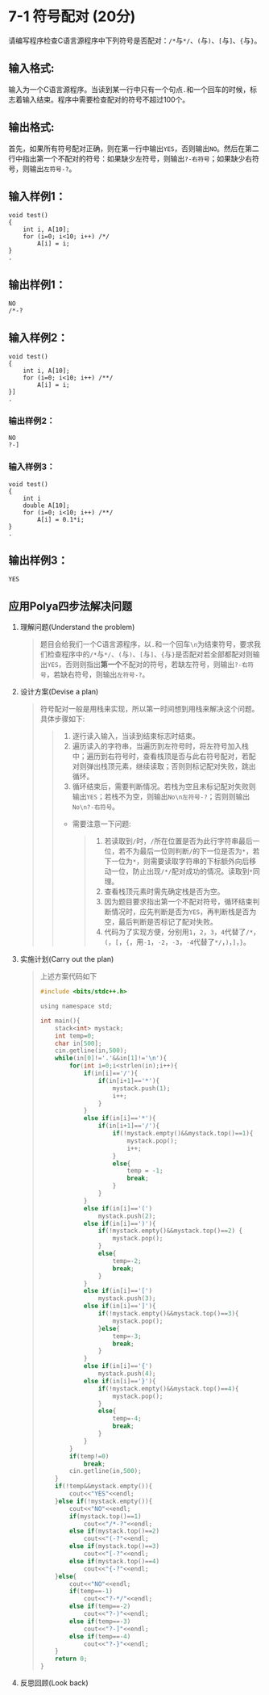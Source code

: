 # 7-1 符号配对 (20分)

请编写程序检查C语言源程序中下列符号是否配对：`/*`与`*/`、`(`与`)`、`[`与`]`、`{`与`}`。

## 输入格式:

输入为一个C语言源程序。当读到某一行中只有一个句点`.`和一个回车的时候，标志着输入结束。程序中需要检查配对的符号不超过100个。

## 输出格式:

首先，如果所有符号配对正确，则在第一行中输出`YES`，否则输出`NO`。然后在第二行中指出第一个不配对的符号：如果缺少左符号，则输出`?-右符号`；如果缺少右符号，则输出`左符号-?`。

## 输入样例1：

```in
void test()
{
    int i, A[10];
    for (i=0; i<10; i++) /*/
        A[i] = i;
}
.
```

## 输出样例1：

```out
NO
/*-?
```

## 输入样例2：

```
void test()
{
    int i, A[10];
    for (i=0; i<10; i++) /**/
        A[i] = i;
}]
.
```

### 输出样例2：

```
NO
?-]
```

### 输入样例3：

```
void test()
{
    int i
    double A[10];
    for (i=0; i<10; i++) /**/
        A[i] = 0.1*i;
}
.
```

## 输出样例3：

```
YES
```

## 应用Polya四步法解决问题

1. 理解问题(Understand the problem)

    > ​		题目会给我们一个C语言源程序，以`.`和一个回车`\n`为结束符号，要求我们检查程序中的`/*`与`*/`、`(`与`)`、`[`与`]`、`{`与`}`是否配对若全部都配对则输出`YES`，否则则指出**第一个**不配对的符号，若缺左符号，则输出`?-右符号`，若缺右符号，则输出`左符号-?`。

2. 设计方案(Devise a plan)

    > 符号配对一般是用栈来实现，所以第一时间想到用栈来解决这个问题。具体步骤如下:
    >
    > > 1. 逐行读入输入，当读到结束标志时结束。
    > > 2. 遍历读入的字符串，当遍历到左符号时，将左符号加入栈中；遍历到右符号时，查看栈顶是否与此右符号配对，若配对则弹出栈顶元素，继续读取；否则则标记配对失败，跳出循环。
    > > 3. 循环结束后，需要判断情况。若栈为空且未标记配对失败则输出`YES`；若栈不为空，则输出`No\n左符号-?`；否则则输出`No\n?-右符号`。
    > >
    > > - 需要注意一下问题:
    > >
    > >     > 1. 若读取到`/`时，`/`所在位置是否为此行字符串最后一位，若不为最后一位则判断`/`的下一位是否为`*`，若下一位为`*`，则需要读取字符串的下标额外向后移动一位，防止出现`/*/`配对成功的情况。读取到`*`同理。
    > >     > 2. 查看栈顶元素时需先确定栈是否为空。
    > >     > 3. 因为题目要求指出第一个不配对符号，循环结束判断情况时，应先判断是否为`YES`，再判断栈是否为空，最后判断是否标记了配对失败。
    > >     > 4. 代码为了实现方便，分别用`1`，`2`，`3`，`4`代替了`/*`，`(`，`[`，`{`，用`-1`，`-2`，`-3`，`-4`代替了`*/`，`)`，`]`，`}`。
    
3. 实施计划(Carry out the plan)
   
   > 上述方案代码如下
   >
   > ```c
   > #include <bits/stdc++.h>
   > 
   > using namespace std;
   > 
   > int main(){
   >     stack<int> mystack;
   >     int temp=0;
   >     char in[500];
   >     cin.getline(in,500);
   >     while(in[0]!='.'&&in[1]!='\n'){
   >         for(int i=0;i<strlen(in);i++){
   >             if(in[i]=='/'){
   >                 if(in[i+1]=='*'){
   >                     mystack.push(1);
   >                     i++;
   >                 }
   >             }
   >             else if(in[i]=='*'){
   >                 if(in[i+1]=='/'){
   >                     if(!mystack.empty()&&mystack.top()==1){
   >                         mystack.pop();
   >                         i++;
   >                     }
   >                     else{
   >                         temp = -1;
   >                         break;
   >                     }
   >                 }
   >             }
   >             else if(in[i]=='(')
   >                 mystack.push(2);
   >             else if(in[i]==')'){
   >                 if(!mystack.empty()&&mystack.top()==2) {
   >                     mystack.pop();
   >                 }
   >                 else{
   >                     temp=-2;
   >                     break;
   >                 }
   >             }
   >             else if(in[i]=='[')
   >                 mystack.push(3);
   >             else if(in[i]==']'){
   >                 if(!mystack.empty()&&mystack.top()==3){
   >                     mystack.pop();
   >                 }else{
   >                     temp=-3;
   >                     break;
   >                 }
   >             }
   >             else if(in[i]=='{')
   >                 mystack.push(4);
   >             else if(in[i]=='}'){
   >                 if(!mystack.empty()&&mystack.top()==4){
   >                     mystack.pop();
   >                 }
   >                 else{
   >                     temp=-4;
   >                     break;
   >                 }
   >             }
   >         }
   >         if(temp!=0)
   >             break;
   >         cin.getline(in,500);
   >     }
   >     if(!temp&&mystack.empty()){
   >         cout<<"YES"<<endl;
   >     }else if(!mystack.empty()){
   >         cout<<"NO"<<endl;
   >         if(mystack.top()==1)
   >             cout<<"/*-?"<<endl;
   >         else if(mystack.top()==2)
   >             cout<<"(-?"<<endl;
   >         else if(mystack.top()==3)
   >             cout<<"[-?"<<endl;
   >         else if(mystack.top()==4)
   >             cout<<"{-?"<<endl;
   >     }else{
   >         cout<<"NO"<<endl;
   >         if(temp==-1)
   >             cout<<"?-*/"<<endl;
   >         else if(temp==-2)
   >             cout<<"?-)"<<endl;
   >         else if(temp==-3)
   >             cout<<"?-]"<<endl;
   >         else if(temp==-4)
   >             cout<<"?-}"<<endl;
   >     }
   >     return 0;
   > }
   > ```
   
4. 反思回顾(Look back)

    > 